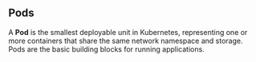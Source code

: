 ## Pods
A **Pod** is the smallest deployable unit in Kubernetes, representing one or more containers that share the same network namespace and storage. Pods are the basic building blocks for running applications.